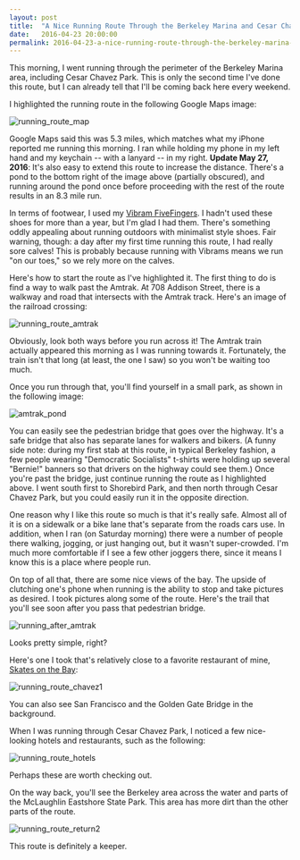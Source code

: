 ```yaml
---
layout: post
title:  "A Nice Running Route Through the Berkeley Marina and Cesar Chavez Park"
date:   2016-04-23 20:00:00
permalink: 2016-04-23-a-nice-running-route-through-the-berkeley-marina-and-cesar-chavez-park/
---
```


This morning, I went running through the perimeter of the Berkeley Marina area, including Cesar
Chavez Park. This is only the second time I've done this route, but I can already tell that I'll be
coming back here every weekend.

I highlighted the running route in the following Google Maps image:

<img src="{{site.url}}/assets/runroute_map.png" alt="running_route_map">

Google Maps said this was 5.3 miles, which matches what my iPhone reported me running this morning.
I ran while holding my phone in my left hand and my keychain -- with a lanyard -- in my right.
**Update May 27, 2016**: It's also easy to extend this route to increase the distance. There's a
pond to the bottom right of the image above (partially obscured), and running around the pond once
before proceeding with the rest of the route results in an 8.3 mile run.

In terms of footwear, I used my [Vibram FiveFingers][1]. I hadn't used these shoes for more than a
year, but I'm glad I had them. There's something oddly appealing about running outdoors with
minimalist style shoes. Fair warning, though: a day after my first time running this route, I had
really sore calves!  This is probably because running with Vibrams means we run "on our toes," so we
rely more on the calves.

Here's how to start the route as I've highlighted it. The first thing to do is find a way to walk
past the Amtrak.  At 708 Addison Street, there is a walkway and road that intersects with the
Amtrak track. Here's an image of the railroad crossing:

<img src="{{site.url}}/assets/runroute_amtrak.JPG" alt="running_route_amtrak">

Obviously, look both ways before you run across it! The Amtrak train actually appeared this morning
as I was running towards it. Fortunately, the train isn't that long (at least, the one I saw) so you
won't be waiting too much.

Once you run through that, you'll find yourself in a small park, as shown in the following image:

<img src="{{site.url}}/assets/runroute_pond1.JPG" alt="amtrak_pond">

You can easily see the pedestrian bridge that goes over the highway. It's a safe bridge that also
has separate lanes for walkers and bikers.  (A funny side note: during my first stab at this route,
in typical Berkeley fashion, a few people wearing "Democratic Socialists" t-shirts were holding up
several "Bernie!" banners so that drivers on the highway could see them.)  Once you're past the
bridge, just continue running the route as I highlighted above. I went south first to Shorebird
Park, and then north through Cesar Chavez Park, but you could easily run it in the opposite
direction.

One reason why I like this route so much is that it's really safe. Almost all of it is on a sidewalk
or a bike lane that's separate from the roads cars use. In addition, when I ran (on Saturday
morning) there were a number of people there walking, jogging, or just hanging out, but it wasn't
super-crowded. I'm much more comfortable if I see a few other joggers there, since it means I know
this is a place where people run.

On top of all that, there are some nice views of the bay. The upside of clutching one's phone when
running is the ability to stop and take pictures as desired. I took pictures along some of the
route. Here's the trail that you'll see soon after you pass that pedestrian bridge.

<img src="{{site.url}}/assets/runroute_aftermatrak.JPG" alt="running_after_amtrak">

Looks pretty simple, right?

Here's one I took that's relatively close to a favorite restaurant of mine, [Skates on the Bay][2]:

<img src="{{site.url}}/assets/runroute_bayview1.JPG" alt="running_route_chavez1">

You can also see San Francisco and the Golden Gate Bridge in the background.

When I was running through Cesar Chavez Park, I noticed a few nice-looking hotels and restaurants,
such as the following:

<img src="{{site.url}}/assets/runroute_hotels.JPG" alt="running_route_hotels">

Perhaps these are worth checking out.

On the way back, you'll see the Berkeley area across the water and parts of the McLaughlin Eastshore
State Park. This area has more dirt than the other parts of the route.

<img src="{{site.url}}/assets/runroute_bayview5.JPG" alt="running_route_return2">

This route is definitely a keeper.

[1]:http://us.vibram.com/
[2]:http://skatesonthebay.com/
